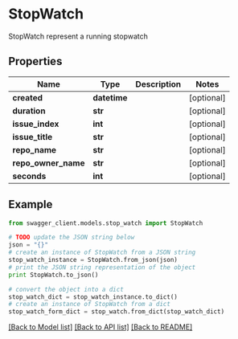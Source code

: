 # StopWatch

StopWatch represent a running stopwatch

## Properties
Name | Type | Description | Notes
------------ | ------------- | ------------- | -------------
**created** | **datetime** |  | [optional] 
**duration** | **str** |  | [optional] 
**issue_index** | **int** |  | [optional] 
**issue_title** | **str** |  | [optional] 
**repo_name** | **str** |  | [optional] 
**repo_owner_name** | **str** |  | [optional] 
**seconds** | **int** |  | [optional] 

## Example

```python
from swagger_client.models.stop_watch import StopWatch

# TODO update the JSON string below
json = "{}"
# create an instance of StopWatch from a JSON string
stop_watch_instance = StopWatch.from_json(json)
# print the JSON string representation of the object
print StopWatch.to_json()

# convert the object into a dict
stop_watch_dict = stop_watch_instance.to_dict()
# create an instance of StopWatch from a dict
stop_watch_form_dict = stop_watch.from_dict(stop_watch_dict)
```
[[Back to Model list]](../README.md#documentation-for-models) [[Back to API list]](../README.md#documentation-for-api-endpoints) [[Back to README]](../README.md)


